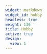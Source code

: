 ```yaml
---
widget: markdown
widget_id: hobby
headless: true
weight: 130
title: Hobby
active: true
design:
  view: 1
---
```


